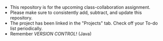 -	This repository is for the upcoming class-collaboration assignment. 
-	Please make sure to consistently add, subtract, and update this repository.  
- The project has been linked in the "Projects" tab. Check off your To-do list periodically.
- Remember *VERSION CONTROL*! (Java)  
